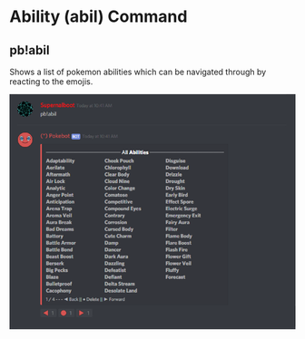 # Ability \(abil\) Command

## pb!abil

Shows a list of pokemon abilities which can be navigated through by reacting to the emojis.

![](../.gitbook/assets/abilities.PNG)

